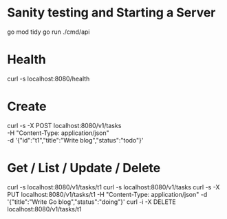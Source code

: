 # Sanity testing and Starting a Server
go mod tidy
go run ./cmd/api

# Health
curl -s localhost:8080/health

# Create
curl -s -X POST localhost:8080/v1/tasks \
  -H "Content-Type: application/json" \
  -d '{"id":"t1","title":"Write blog","status":"todo"}'

# Get / List / Update / Delete
curl -s localhost:8080/v1/tasks/t1
curl -s localhost:8080/v1/tasks
curl -s -X PUT localhost:8080/v1/tasks/t1 -H "Content-Type: application/json" -d '{"title":"Write Go blog","status":"doing"}'
curl -i -X DELETE localhost:8080/v1/tasks/t1

